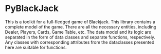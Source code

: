 # PyBlackJack

This is a toolkit for a full-fledged game of Blackjack. This library contains a complete model of the game. There are all the necessary entities, including Dealer, Players, Cards, Game Table, etc.
The data model and its logic are separated in the form of data classes and separate functions, respectively. Any classes with corresponding attributes from the dataclasses presented here are suitable for functions.
